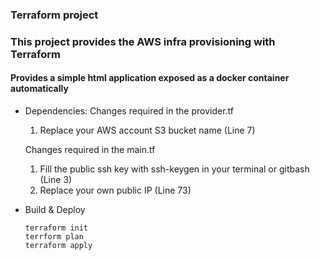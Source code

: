 ### Terraform project

### This project provides the AWS infra provisioning with Terraform

#### Provides a simple html application exposed as a docker container automatically

* Dependencies:
    Changes required in the provider.tf
    1. Replace your AWS account S3 bucket name (Line 7)

    Changes required in the main.tf
    1. Fill the public ssh key with ssh-keygen in your terminal or gitbash (Line 3)
    2. Replace your own public IP (Line 73) 

* Build & Deploy
    ```
    terraform init
    terrform plan
    terraform apply

    ```


